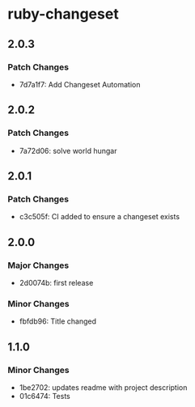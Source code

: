 # ruby-changeset

## 2.0.3

### Patch Changes

- 7d7a1f7: Add Changeset Automation

## 2.0.2

### Patch Changes

- 7a72d06: solve world hungar

## 2.0.1

### Patch Changes

- c3c505f: CI added to ensure a changeset exists

## 2.0.0

### Major Changes

- 2d0074b: first release

### Minor Changes

- fbfdb96: Title changed

## 1.1.0

### Minor Changes

- 1be2702: updates readme with project description
- 01c6474: Tests
